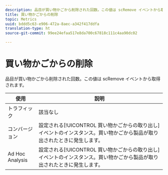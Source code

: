 ```yaml
---
description: 品目が買い物かごから削除された回数。この値は scRemove イベントから取得されます。
title: 買い物かごからの削除
topic: Metrics
uuid: bddd5c63-e906-472a-8aec-a342f417ddfa
translation-type: ht
source-git-commit: 99ee24efaa517e8da700c67818c111c4aa90dc02

---
```



# 買い物かごからの削除

品目が買い物かごから削除された回数。この値は scRemove イベントから取得されます。

| 使用 | 説明 |
|---|---|
| トラフィック | 該当なし |
| コンバージョン | 設定される[!UICONTROL 買い物かごからの取り出し]イベントのインスタンス。買い物かごから製品が取り出されたときに発生します。 |
| Ad Hoc Analysis | 設定される[!UICONTROL 買い物かごからの取り出し]イベントのインスタンス。買い物かごから製品が取り出されたときに発生します。 |


